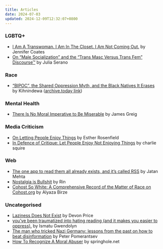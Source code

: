 ```yaml
---
title: Articles
date: 2024-07-03
updated: 2024-12-09T12:32:07+0800
---
```


### LGBTQ+
* [I Am A Transwoman. I Am In The Closet. I Am Not Coming Out.](https://medium.com/@jencoates/i-am-a-transwoman-i-am-in-the-closet-i-am-not-coming-out-4c2dd1907e42) by Jennifer Coates
* [On “Male Socialization” and the “Trans Masc Versus Trans Fem” Discourse™](https://juliaserano.substack.com/p/on-male-socialization-and-the-trans) by Julia Serano

### Race
* [“BIPOC”, the Shared Oppression Myth, and the Black Natives It Erases](https://medium.com/@kihnindewa/bipoc-the-shared-oppression-myth-and-the-black-natives-it-erases-dd0cdcd93230) by Kihnindewa
 ([archive.today link](https://archive.is/20230625143617/https://medium.com/@kihnindewa/bipoc-the-shared-oppression-myth-and-the-black-natives-it-erases-dd0cdcd93230))

### Mental Health
* [There Is No Moral Imperative to Be Miserable](https://mentalhellth.xyz/p/there-is-no-moral-imperative-to-be) by James Greig

### Media Criticism
* [On Letting People Enjoy Things](https://medium.com/@EstherRosenfield/let-people-enjoy-things-12021d00285a) by Esther Rosenfield
* [In Defence of Critique: Let People Enjoy Not Enjoying Things](https://www.evilfemale.blog/p/in-defence-of-critique-let-people) by charlie squire

### Web
* [The one app to read them all already exists, and it’s called RSS](https://journal.jatan.space/why-use-rss/) by Jatan Mehta
* [Nostalgia is Bullshit](https://wings.nu/nostalgia/) by Rin
* [Cohost So White: A Comprehensive Record of the Matter of Race on Cohost.org](https://alyaza.neocities.org/essays/Cohost/cohostsowhite) by Alyaza Birze

### Uncategorised
* [Laziness Does Not Exist](https://medium.com/7fe325749a24/laziness-does-not-exist-3af27e312d01) by Devon Price
* [you’ve been traumatized into hating reading (and it makes you easier to oppress).](https://ismatu.substack.com/p/youve-been-traumatized-into-hating) by Ismatu Gwendolyn
* [The man who tricked Nazi Germany: lessons from the past on how to beat disinformation](https://www.theguardian.com/books/2024/mar/02/the-man-who-tricked-nazi-germany-lessons-from-the-past-on-how-to-beat-disinformation) by Peter Pomerantsev
* [How To Recognize A Moral Abuser](https://www.springhole.net/other/how-to-recognize-a-moral-abuser.htm) by springhole.net